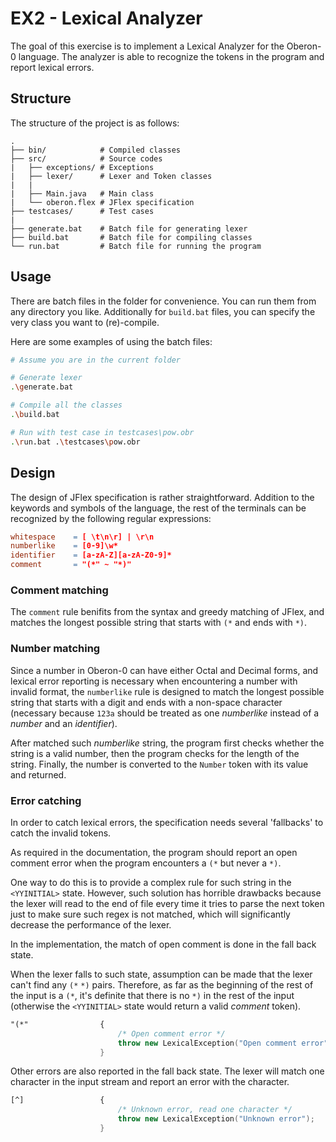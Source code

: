 # EX2 - Lexical Analyzer

The goal of this exercise is to implement a Lexical Analyzer for the Oberon-0 language. The analyzer is able to recognize the tokens in the program and report lexical errors.

## Structure

The structure of the project is as follows:

```text
.
├── bin/            # Compiled classes
├── src/            # Source codes
|   ├── exceptions/ # Exceptions
|   ├── lexer/      # Lexer and Token classes
|   |
|   ├── Main.java   # Main class
|   └── oberon.flex # JFlex specification
├── testcases/      # Test cases
|
├── generate.bat    # Batch file for generating lexer
├── build.bat       # Batch file for compiling classes
└── run.bat         # Batch file for running the program
```

## Usage

There are batch files in the folder for convenience. You can run them from any directory you like. Additionally for `build.bat` files, you can specify the very class you want to (re)-compile.

Here are some examples of using the batch files:

```bash
# Assume you are in the current folder

# Generate lexer
.\generate.bat

# Compile all the classes
.\build.bat

# Run with test case in testcases\pow.obr
.\run.bat .\testcases\pow.obr
```

## Design

The design of JFlex specification is rather straightforward. Addition to the keywords and symbols of the language, the rest of the terminals can be recognized by the following regular expressions:

```flex
whitespace    = [ \t\n\r] | \r\n
numberlike    = [0-9]\w*
identifier    = [a-zA-Z][a-zA-Z0-9]*
comment       = "(*" ~ "*)"
```

### Comment matching

The `comment` rule benifits from the syntax and greedy matching of JFlex, and matches the longest possible string that starts with `(*` and ends with `*)`.

### Number matching

Since a number in Oberon-0 can have either Octal and Decimal forms, and lexical error reporting is necessary when encountering a number with invalid format, the `numberlike` rule is designed to match the longest possible string that starts with a digit and ends with a non-space character (necessary because `123a` should be treated as one *numberlike* instead of a *number* and an *identifier*).

After matched such *numberlike* string, the program first checks whether the string is a valid number, then the program checks for the length of the string. Finally, the number is converted to the `Number` token with its value and returned.

### Error catching

In order to catch lexical errors, the specification needs several 'fallbacks' to catch the invalid tokens.

As required in the documentation, the program should report an open comment error when the program encounters a `(*` but never a `*)`.

One way to do this is to provide a complex rule for such string in the `<YYINITIAL>` state. However, such solution has horrible drawbacks because the lexer will read to the end of file every time it tries to parse the next token just to make sure such regex is not matched, which will significantly decrease the performance of the lexer.

In the implementation, the match of open comment is done in the fall back state.

When the lexer falls to such state, assumption can be made that the lexer can't find any `(*` `*)` pairs. Therefore, as far as the beginning of the rest of the input is a `(*`, it's definite that there is no `*)` in the rest of the input (otherwise the `<YYINITIAL>` state would return a valid *comment* token).

```flex
"(*"                {
                        /* Open comment error */
                        throw new LexicalException("Open comment error");
                    }
```

Other errors are also reported in the fall back state. The lexer will match one character in the input stream and report an error with the character.

```flex
[^]                 {
                        /* Unknown error, read one character */
                        throw new LexicalException("Unknown error");
                    }
```
